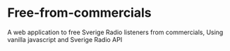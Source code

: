 # Free-from-commercials
A web application to free Sverige Radio listeners from commercials, Using vanilla javascript and Sverige Radio API

